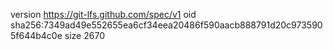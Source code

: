 version https://git-lfs.github.com/spec/v1
oid sha256:7349ad49e552655ea6cf34eea20486f590aacb888791d20c9735905f644b4c0e
size 2670
